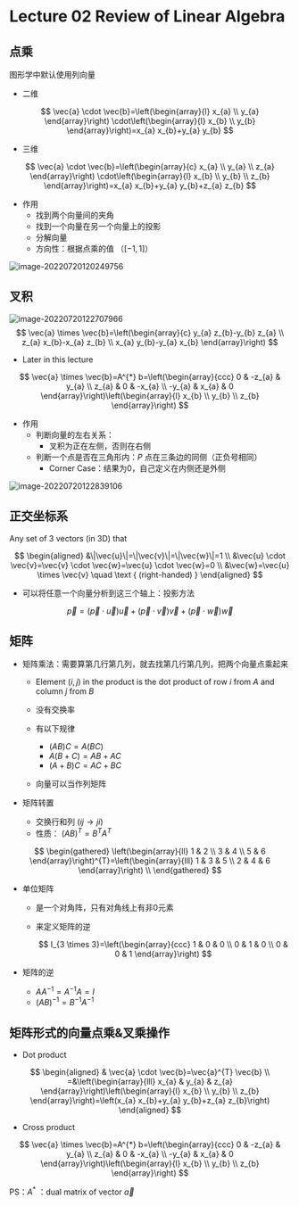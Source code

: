 # Lecture 02 Review of Linear Algebra

## 点乘

图形学中默认使用列向量

- 二维


$$
\vec{a} \cdot \vec{b}=\left(\begin{array}{l}
x_{a} \\
y_{a}
\end{array}\right) \cdot\left(\begin{array}{l}
x_{b} \\
y_{b}
\end{array}\right)=x_{a} x_{b}+y_{a} y_{b}
$$


- 三维


$$
\vec{a} \cdot \vec{b}=\left(\begin{array}{c}
x_{a} \\
y_{a} \\
z_{a}
\end{array}\right) \cdot\left(\begin{array}{l}
x_{b} \\
y_{b} \\
z_{b}
\end{array}\right)=x_{a} x_{b}+y_{a} y_{b}+z_{a} z_{b}
$$



- 作用
  - 找到两个向量间的夹角
  - 找到一个向量在另一个向量上的投影
  - 分解向量
  - 方向性：根据点乘的值 （$[-1,1]$）

![image-20220720120249756](https://cdn.jsdelivr.net/gh/QiuHong-1202/FigureBed/2021/202207201202018.png)

## 叉积

![image-20220720122707966](https://cdn.jsdelivr.net/gh/QiuHong-1202/FigureBed/2021/202207201227176.png)
$$
\vec{a} \times \vec{b}=\left(\begin{array}{c}
y_{a} z_{b}-y_{b} z_{a} \\
z_{a} x_{b}-x_{a} z_{b} \\
x_{a} y_{b}-y_{a} x_{b}
\end{array}\right)
$$


- Later in this lecture


$$
\vec{a} \times \vec{b}=A^{*} b=\left(\begin{array}{ccc}
0 & -z_{a} & y_{a} \\
z_{a} & 0 & -x_{a} \\
-y_{a} & x_{a} & 0
\end{array}\right)\left(\begin{array}{l}
x_{b} \\
y_{b} \\
z_{b}
\end{array}\right)
$$


- 作用
  - 判断向量的左右关系：
    - 叉积为正在左侧，否则在右侧
  - 判断一个点是否在三角形内：$P$ 点在三条边的同侧（正负号相同）
    - Corner Case：结果为0，自己定义在内侧还是外侧

![image-20220720122839106](https://cdn.jsdelivr.net/gh/QiuHong-1202/FigureBed/2021/202207201228252.png)

## 正交坐标系

Any set of 3 vectors (in 3D) that


$$
\begin{aligned}
&\|\vec{u}\|=\|\vec{v}\|=\|\vec{w}\|=1 \\
&\vec{u} \cdot \vec{v}=\vec{v} \cdot \vec{w}=\vec{u} \cdot \vec{w}=0 \\
&\vec{w}=\vec{u} \times \vec{v} \quad \text { (right-handed) }
\end{aligned}
$$



- 可以将任意一个向量分析到这三个轴上：投影方法


$$
\vec{p}=(\vec{p} \cdot \vec{u}) \vec{u}+(\vec{p} \cdot \vec{v}) \vec{v}+(\vec{p} \cdot \vec{w}) \vec{w}
$$



## 矩阵

- 矩阵乘法：需要算第几行第几列，就去找第几行第几列，把两个向量点乘起来

  - Element $(i, j)$ in the product is the dot product of row $i$ from $A$ and column $j$ from $B$

  - 没有交换率
  - 有以下规律
    - $(AB)C=A(BC)$  
    - $A(B+C) = AB + AC$ 
    - $(A+B)C = AC + BC$
  - 向量可以当作列矩阵

- 矩阵转置
  - 交换行和列 $(ij \to ji)$
  - 性质： $(A B)^{T}=B^{T} A^{T}$

  
$$
\begin{gathered}
  \left(\begin{array}{ll}
  1 & 2 \\
  3 & 4 \\
  5 & 6
  \end{array}\right)^{T}=\left(\begin{array}{lll}
  1 & 3 & 5 \\
  2 & 4 & 6
  \end{array}\right) \\
\end{gathered}
$$





- 单位矩阵

  - 是一个对角阵，只有对角线上有非0元素

  - 来定义矩阵的逆
    
    
    $$
    I_{3 \times 3}=\left(\begin{array}{ccc}
    1 & 0 & 0 \\
    0 & 1 & 0 \\
    0 & 0 & 1
    \end{array}\right)
    $$

  

- 矩阵的逆

  - $A A^{-1}=A^{-1} A=I$
  - $(A B)^{-1}=B^{-1} A^{-1}$

## 矩阵形式的向量点乘&叉乘操作

- Dot product


$$
\begin{aligned}
& \vec{a} \cdot \vec{b}=\vec{a}^{T} \vec{b} \\
=&\left(\begin{array}{lll}
x_{a} & y_{a} & z_{a}
\end{array}\right)\left(\begin{array}{l}
x_{b} \\
y_{b} \\
z_{b}
\end{array}\right)=\left(x_{a} x_{b}+y_{a} y_{b}+z_{a} z_{b}\right)
\end{aligned}
$$


- Cross product


$$
\vec{a} \times \vec{b}=A^{*} b=\left(\begin{array}{ccc}
0 & -z_{a} & y_{a} \\
z_{a} & 0 & -x_{a} \\
-y_{a} & x_{a} & 0
\end{array}\right)\left(\begin{array}{l}
x_{b} \\
y_{b} \\
z_{b}
\end{array}\right)
$$


PS：$A^*$ ：dual matrix of vector $\vec{a}$

